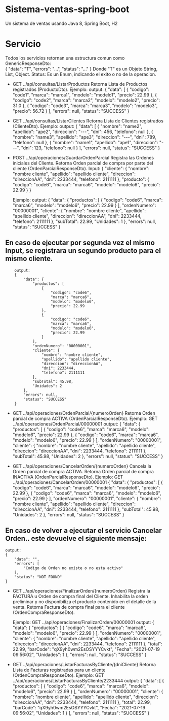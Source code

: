 # Sistema-ventas-spring-boot
 Un sistema de ventas usando Java 8, Spring Boot, H2
 
# Servicio
  Todos los servicios retornan una estructura comun como GenericResponseDto<T>:  
  	{
    	"data": "T",
	    "errors": "...",
	    "status": "..."
	}
  	Donde "T" es un Objeto String, List, Object.
    Status: Es un Enum, indicando el exito o no de la operacion.
    
- GET ../api/consultas/ListarProductos
	Retorna Lista de Productos registrados (ProductoDto).
	Ejemplo:
	output:
	{
    "data": [
		        {
		            "codigo": "code1",
		            "marca": "marca1",
		            "modelo": "modelo1",
		            "precio": 22.99
		        },
		        {
		            "codigo": "code2",
		            "marca": "marca2",
		            "modelo": "modelo2",
		            "precio": 31.0
		        },
		        {
		            "codigo": "code3",
		            "marca": "marca3",
		            "modelo": "modelo3",
		            "precio": 56.72
		        }
	    ],
	    "errors": null,
	    "status": "SUCCESS"
	}

- GET ../api/consultas/ListarClientes
	Retorna Lista de Clientes registrados (ClienteDto).
	Ejemplo:
	output:	
	{
    "data": [
	        {
	            "nombre": "name2",
	            "apellido": "ape2",
	            "direccion": "---",
	            "dni": 456,
	            "telefono": null
	        },
	        {
	            "nombre": "name3",
	            "apellido": "ape3",
	            "direccion": "---",
	            "dni": 789,
	            "telefono": null
	        },
	        {
	            "nombre": "name1",
	            "apellido": "ape1",
	            "direccion": "---",
	            "dni": 123,
	            "telefono": null
	        }
	    ],
	    "errors": null,
	    "status": "SUCCESS"
	}

- POST ../api/operaciones/GuardarOrdenParcial
	Registra las Ordenes iniciales del Cliente.
	Retorna Orden parcial de compra por parte del cliente (OrdenParcialResponseDto).
	Input:
		{
		    "cliente": {
		        "nombre": "nombre cliente",
		        "apellido": "apellido cliente",
		        "direccion": "direccionAA",
		        "dni": 2233444,
		        "telefono": 2111111
		    },
		    "producto": {
		        "codigo": "code6",
		        "marca": "marca6",
		        "modelo": "modelo6",
		        "precio": 22.99
		    }
		}
	
	Ejemplo:
	output:
		{
		    "data": {
		        "productos": [
		            {
		                "codigo": "code6",
		                "marca": "marca6",
		                "modelo": "modelo6",
		                "precio": 22.99
		            }
		        ],
		        "ordenNumero": "00000001",
		        "cliente": {
		            "nombre": "nombre cliente",
		            "apellido": "apellido cliente",
		            "direccion": "direccionAA",
		            "dni": 2233444,
		            "telefono": 2111111
		        },
		        "subTotal": 22.99,
		        "Unidades": 1
		    },
		    "errors": null,
		    "status": "SUCCESS"
		}
	
##	En caso de ejecutar por segunda vez el mismo Input, se registrara un segundo producto para el mismo cliente.
		output:
		{
		    "data": {
		        "productos": [
		            {
		                "codigo": "code6",
		                "marca": "marca6",
		                "modelo": "modelo6",
		                "precio": 22.99
		            },
		            {
		                "codigo": "code6",
		                "marca": "marca6",
		                "modelo": "modelo6",
		                "precio": 22.99
		            }
		        ],
		        "ordenNumero": "00000001",
		        "cliente": {
		            "nombre": "nombre cliente",
		            "apellido": "apellido cliente",
		            "direccion": "direccionAA",
		            "dni": 2233444,
		            "telefono": 2111111
		        },
		        "subTotal": 45.98,
		        "Unidades": 2
		    },
		    "errors": null,
		    "status": "SUCCESS"
		}
	
	
- GET ../api/operaciones/OrdenParcial/{numeroOrden}
	Retorna Orden parcial de compra ACTIVA (OrdenParcialResponseDto).
	Ejemplo:
	GET ../api/operaciones/OrdenParcial/00000001
	output:
	{
	    "data": {
	        "productos": [
	            {
	                "codigo": "code6",
	                "marca": "marca6",
	                "modelo": "modelo6",
	                "precio": 22.99
	            },
	            {
	                "codigo": "code6",
	                "marca": "marca6",
	                "modelo": "modelo6",
	                "precio": 22.99
	            }
	        ],
	        "ordenNumero": "00000001",
	        "cliente": {
	            "nombre": "nombre cliente",
	            "apellido": "apellido cliente",
	            "direccion": "direccionAA",
	            "dni": 2233444,
	            "telefono": 2111111
	        },
	        "subTotal": 45.98,
	        "Unidades": 2
	    },
	    "errors": null,
	    "status": "SUCCESS"
	}
	
- GET ../api/operaciones/CancelarOrden/{numeroOrden}
	Cancela la Orden parcial de compra ACTIVA.
	Retorna Orden parcial de compra INACTIVA (OrdenParcialResponseDto).
	Ejemplo:
	GET ../api/operaciones/CancelarOrden/00000001
	{
	    "data": {
	        "productos": [
	            {
	                "codigo": "code6",
	                "marca": "marca6",
	                "modelo": "modelo6",
	                "precio": 22.99
	            },
	            {
	                "codigo": "code6",
	                "marca": "marca6",
	                "modelo": "modelo6",
	                "precio": 22.99
	            }
	        ],
	        "ordenNumero": "00000001",
	        "cliente": {
	            "nombre": "nombre cliente",
	            "apellido": "apellido cliente",
	            "direccion": "direccionAA",
	            "dni": 2233444,
	            "telefono": 2111111
	        },
	        "subTotal": 45.98,
	        "Unidades": 2
	    },
	    "errors": null,
	    "status": "SUCCESS"
	}

##	En caso de volver a ejecutar el servicio Cancelar Orden.. este devuelve el siguiente mensaje:
	output:
	{
	    "data": "",
	    "errors": [
	        "Codigo de Orden no existe o no esta activo"
	    ],
	    "status": "NOT_FOUND"
	}

- GET ../api/operaciones/FinalizarOrden/{numeroOrden}
	Registra la FACTURA u Orden de compra final del Cliente.
	Inhabilita la orden preliminar y no disponibiliza el producto contenido en el detalle de la venta.
	Retorna Factura de compra final para el cliente (OrdenCompraResponseDto).

	Ejemplo:
	GET	../api/operaciones/FinalizarOrden/00000001
	output:
	{
	    "data": {
	        "productos": [
	            {
	                "codigo": "code6",
	                "marca": "marca6",
	                "modelo": "modelo6",
	                "precio": 22.99
	            }
	        ],
	        "ordenNumero": "00000001",
	        "cliente": {
	            "nombre": "nombre cliente",
	            "apellido": "apellido cliente",
	            "direccion": "direccionAA",
	            "dni": 2233444,
	            "telefono": 2111111
	        },
	        "total": 22.99,
	        "barCode": "qX9yh0wm2EsOSYYYCvkt",
	        "Fecha": "2021-07-19 09:56:02",
	        "Unidades": 1
	    },
	    "errors": null,
	    "status": "SUCCESS"
	}

- GET ../api/operaciones/ListarFacturasByCliente/{dniCliente}
	Retorna Lista de Facturas registradas para un cliente (OrdenCompraResponseDto).
	Ejemplo:
	GET	../api/operaciones/ListarFacturasByCliente/2233444
	output:
	{
    	"data": [
	        {
	            "productos": [
	                {
	                    "codigo": "code6",
	                    "marca": "marca6",
	                    "modelo": "modelo6",
	                    "precio": 22.99
	                }
	            ],
	            "ordenNumero": "00000001",
	            "cliente": {
	                "nombre": "nombre cliente",
	                "apellido": "apellido cliente",
	                "direccion": "direccionAA",
	                "dni": 2233444,
	                "telefono": 2111111
	            },
	            "total": 22.99,
	            "barCode": "qX9yh0wm2EsOSYYYCvkt",
	            "Fecha": "2021-07-19 09:56:02",
	            "Unidades": 1
	        }
	    ],
	    "errors": null,
	    "status": "SUCCESS"
	}
